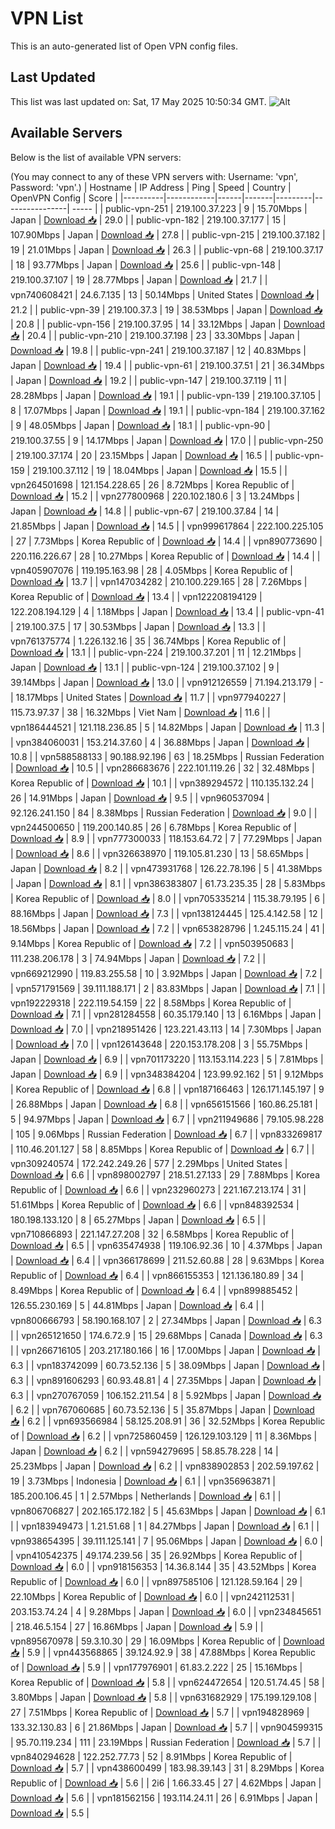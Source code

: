 # VPN List

This is an auto-generated list of Open VPN config files.

## Last Updated

This list was last updated on: Sat, 17 May 2025 10:50:34 GMT.
![Alt](https://repobeats.axiom.co/api/embed/186b98318ef1479477931607c1ad7d823f12451f.svg "Repobeats analytics image")

## Available Servers

Below is the list of available VPN servers:

(You may connect to any of these VPN servers with: Username: 'vpn', Password: 'vpn'.)
| Hostname | IP Address | Ping | Speed | Country | OpenVPN Config | Score |
|----------|------------|------|-------|---------|----------------| ----- |
| public-vpn-251 | 219.100.37.223 | 9 | 15.70Mbps | Japan | [Download 📥](./configs/server_0_JP.ovpn) | 29.0 |
| public-vpn-182 | 219.100.37.177 | 15 | 107.90Mbps | Japan | [Download 📥](./configs/server_1_JP.ovpn) | 27.8 |
| public-vpn-215 | 219.100.37.182 | 19 | 21.01Mbps | Japan | [Download 📥](./configs/server_2_JP.ovpn) | 26.3 |
| public-vpn-68 | 219.100.37.17 | 18 | 93.77Mbps | Japan | [Download 📥](./configs/server_3_JP.ovpn) | 25.6 |
| public-vpn-148 | 219.100.37.107 | 19 | 28.77Mbps | Japan | [Download 📥](./configs/server_4_JP.ovpn) | 21.7 |
| vpn740608421 | 24.6.7.135 | 13 | 50.14Mbps | United States | [Download 📥](./configs/server_5_US.ovpn) | 21.2 |
| public-vpn-39 | 219.100.37.3 | 19 | 38.53Mbps | Japan | [Download 📥](./configs/server_6_JP.ovpn) | 20.8 |
| public-vpn-156 | 219.100.37.95 | 14 | 33.12Mbps | Japan | [Download 📥](./configs/server_7_JP.ovpn) | 20.4 |
| public-vpn-210 | 219.100.37.198 | 23 | 33.30Mbps | Japan | [Download 📥](./configs/server_8_JP.ovpn) | 19.8 |
| public-vpn-241 | 219.100.37.187 | 12 | 40.83Mbps | Japan | [Download 📥](./configs/server_9_JP.ovpn) | 19.4 |
| public-vpn-61 | 219.100.37.51 | 21 | 36.34Mbps | Japan | [Download 📥](./configs/server_10_JP.ovpn) | 19.2 |
| public-vpn-147 | 219.100.37.119 | 11 | 28.28Mbps | Japan | [Download 📥](./configs/server_11_JP.ovpn) | 19.1 |
| public-vpn-139 | 219.100.37.105 | 8 | 17.07Mbps | Japan | [Download 📥](./configs/server_12_JP.ovpn) | 19.1 |
| public-vpn-184 | 219.100.37.162 | 9 | 48.05Mbps | Japan | [Download 📥](./configs/server_13_JP.ovpn) | 18.1 |
| public-vpn-90 | 219.100.37.55 | 9 | 14.17Mbps | Japan | [Download 📥](./configs/server_14_JP.ovpn) | 17.0 |
| public-vpn-250 | 219.100.37.174 | 20 | 23.15Mbps | Japan | [Download 📥](./configs/server_15_JP.ovpn) | 16.5 |
| public-vpn-159 | 219.100.37.112 | 19 | 18.04Mbps | Japan | [Download 📥](./configs/server_16_JP.ovpn) | 15.5 |
| vpn264501698 | 121.154.228.65 | 26 | 8.72Mbps | Korea Republic of | [Download 📥](./configs/server_17_KR.ovpn) | 15.2 |
| vpn277800968 | 220.102.180.6 | 3 | 13.24Mbps | Japan | [Download 📥](./configs/server_18_JP.ovpn) | 14.8 |
| public-vpn-67 | 219.100.37.84 | 14 | 21.85Mbps | Japan | [Download 📥](./configs/server_19_JP.ovpn) | 14.5 |
| vpn999617864 | 222.100.225.105 | 27 | 7.73Mbps | Korea Republic of | [Download 📥](./configs/server_20_KR.ovpn) | 14.4 |
| vpn890773690 | 220.116.226.67 | 28 | 10.27Mbps | Korea Republic of | [Download 📥](./configs/server_21_KR.ovpn) | 14.4 |
| vpn405907076 | 119.195.163.98 | 28 | 4.05Mbps | Korea Republic of | [Download 📥](./configs/server_22_KR.ovpn) | 13.7 |
| vpn147034282 | 210.100.229.165 | 28 | 7.26Mbps | Korea Republic of | [Download 📥](./configs/server_23_KR.ovpn) | 13.4 |
| vpn122208194129 | 122.208.194.129 | 4 | 1.18Mbps | Japan | [Download 📥](./configs/server_24_JP.ovpn) | 13.4 |
| public-vpn-41 | 219.100.37.5 | 17 | 30.53Mbps | Japan | [Download 📥](./configs/server_25_JP.ovpn) | 13.3 |
| vpn761375774 | 1.226.132.16 | 35 | 36.74Mbps | Korea Republic of | [Download 📥](./configs/server_26_KR.ovpn) | 13.1 |
| public-vpn-224 | 219.100.37.201 | 11 | 12.21Mbps | Japan | [Download 📥](./configs/server_27_JP.ovpn) | 13.1 |
| public-vpn-124 | 219.100.37.102 | 9 | 39.14Mbps | Japan | [Download 📥](./configs/server_28_JP.ovpn) | 13.0 |
| vpn912126559 | 71.194.213.179 | - | 18.17Mbps | United States | [Download 📥](./configs/server_29_US.ovpn) | 11.7 |
| vpn977940227 | 115.73.97.37 | 38 | 16.32Mbps | Viet Nam | [Download 📥](./configs/server_30_VN.ovpn) | 11.6 |
| vpn186444521 | 121.118.236.85 | 5 | 14.82Mbps | Japan | [Download 📥](./configs/server_31_JP.ovpn) | 11.3 |
| vpn384060031 | 153.214.37.60 | 4 | 36.88Mbps | Japan | [Download 📥](./configs/server_32_JP.ovpn) | 10.8 |
| vpn588588133 | 90.188.92.196 | 63 | 18.25Mbps | Russian Federation | [Download 📥](./configs/server_33_RU.ovpn) | 10.5 |
| vpn286683676 | 222.101.119.26 | 32 | 32.48Mbps | Korea Republic of | [Download 📥](./configs/server_34_KR.ovpn) | 10.1 |
| vpn389294572 | 110.135.132.24 | 26 | 14.91Mbps | Japan | [Download 📥](./configs/server_35_JP.ovpn) | 9.5 |
| vpn960537094 | 92.126.241.150 | 84 | 8.38Mbps | Russian Federation | [Download 📥](./configs/server_36_RU.ovpn) | 9.0 |
| vpn244500650 | 119.200.140.85 | 26 | 6.78Mbps | Korea Republic of | [Download 📥](./configs/server_37_KR.ovpn) | 8.9 |
| vpn777300033 | 118.153.64.72 | 7 | 77.29Mbps | Japan | [Download 📥](./configs/server_38_JP.ovpn) | 8.6 |
| vpn326638970 | 119.105.81.230 | 13 | 58.65Mbps | Japan | [Download 📥](./configs/server_39_JP.ovpn) | 8.2 |
| vpn473931768 | 126.22.78.196 | 5 | 41.38Mbps | Japan | [Download 📥](./configs/server_40_JP.ovpn) | 8.1 |
| vpn386383807 | 61.73.235.35 | 28 | 5.83Mbps | Korea Republic of | [Download 📥](./configs/server_41_KR.ovpn) | 8.0 |
| vpn705335214 | 115.38.79.195 | 6 | 88.16Mbps | Japan | [Download 📥](./configs/server_42_JP.ovpn) | 7.3 |
| vpn138124445 | 125.4.142.58 | 12 | 18.56Mbps | Japan | [Download 📥](./configs/server_43_JP.ovpn) | 7.2 |
| vpn653828796 | 1.245.115.24 | 41 | 9.14Mbps | Korea Republic of | [Download 📥](./configs/server_44_KR.ovpn) | 7.2 |
| vpn503950683 | 111.238.206.178 | 3 | 74.94Mbps | Japan | [Download 📥](./configs/server_45_JP.ovpn) | 7.2 |
| vpn669212990 | 119.83.255.58 | 10 | 3.92Mbps | Japan | [Download 📥](./configs/server_46_JP.ovpn) | 7.2 |
| vpn571791569 | 39.111.188.171 | 2 | 83.83Mbps | Japan | [Download 📥](./configs/server_47_JP.ovpn) | 7.1 |
| vpn192229318 | 222.119.54.159 | 22 | 8.58Mbps | Korea Republic of | [Download 📥](./configs/server_48_KR.ovpn) | 7.1 |
| vpn281284558 | 60.35.179.140 | 13 | 6.16Mbps | Japan | [Download 📥](./configs/server_49_JP.ovpn) | 7.0 |
| vpn218951426 | 123.221.43.113 | 14 | 7.30Mbps | Japan | [Download 📥](./configs/server_50_JP.ovpn) | 7.0 |
| vpn126143648 | 220.153.178.208 | 3 | 55.75Mbps | Japan | [Download 📥](./configs/server_51_JP.ovpn) | 6.9 |
| vpn701173220 | 113.153.114.223 | 5 | 7.81Mbps | Japan | [Download 📥](./configs/server_52_JP.ovpn) | 6.9 |
| vpn348384204 | 123.99.92.162 | 51 | 9.12Mbps | Korea Republic of | [Download 📥](./configs/server_53_KR.ovpn) | 6.8 |
| vpn187166463 | 126.171.145.197 | 9 | 26.88Mbps | Japan | [Download 📥](./configs/server_54_JP.ovpn) | 6.8 |
| vpn656151566 | 160.86.25.181 | 5 | 94.97Mbps | Japan | [Download 📥](./configs/server_55_JP.ovpn) | 6.7 |
| vpn211949686 | 79.105.98.228 | 105 | 9.06Mbps | Russian Federation | [Download 📥](./configs/server_56_RU.ovpn) | 6.7 |
| vpn833269817 | 110.46.201.127 | 58 | 8.85Mbps | Korea Republic of | [Download 📥](./configs/server_57_KR.ovpn) | 6.7 |
| vpn309240574 | 172.242.249.26 | 577 | 2.29Mbps | United States | [Download 📥](./configs/server_58_US.ovpn) | 6.6 |
| vpn898002797 | 218.51.27.133 | 29 | 7.88Mbps | Korea Republic of | [Download 📥](./configs/server_59_KR.ovpn) | 6.6 |
| vpn232960273 | 221.167.213.174 | 31 | 51.61Mbps | Korea Republic of | [Download 📥](./configs/server_60_KR.ovpn) | 6.6 |
| vpn848392534 | 180.198.133.120 | 8 | 65.27Mbps | Japan | [Download 📥](./configs/server_61_JP.ovpn) | 6.5 |
| vpn710866893 | 221.147.27.208 | 32 | 6.58Mbps | Korea Republic of | [Download 📥](./configs/server_62_KR.ovpn) | 6.5 |
| vpn635474938 | 119.106.92.36 | 10 | 4.37Mbps | Japan | [Download 📥](./configs/server_63_JP.ovpn) | 6.4 |
| vpn366178699 | 211.52.60.88 | 28 | 9.63Mbps | Korea Republic of | [Download 📥](./configs/server_64_KR.ovpn) | 6.4 |
| vpn866155353 | 121.136.180.89 | 34 | 8.49Mbps | Korea Republic of | [Download 📥](./configs/server_65_KR.ovpn) | 6.4 |
| vpn899885452 | 126.55.230.169 | 5 | 44.81Mbps | Japan | [Download 📥](./configs/server_66_JP.ovpn) | 6.4 |
| vpn800666793 | 58.190.168.107 | 2 | 27.34Mbps | Japan | [Download 📥](./configs/server_67_JP.ovpn) | 6.3 |
| vpn265121650 | 174.6.72.9 | 15 | 29.68Mbps | Canada | [Download 📥](./configs/server_68_CA.ovpn) | 6.3 |
| vpn266716105 | 203.217.180.166 | 16 | 17.00Mbps | Japan | [Download 📥](./configs/server_69_JP.ovpn) | 6.3 |
| vpn183742099 | 60.73.52.136 | 5 | 38.09Mbps | Japan | [Download 📥](./configs/server_70_JP.ovpn) | 6.3 |
| vpn891606293 | 60.93.48.81 | 4 | 27.35Mbps | Japan | [Download 📥](./configs/server_71_JP.ovpn) | 6.3 |
| vpn270767059 | 106.152.211.54 | 8 | 5.92Mbps | Japan | [Download 📥](./configs/server_72_JP.ovpn) | 6.2 |
| vpn767060685 | 60.73.52.136 | 5 | 35.87Mbps | Japan | [Download 📥](./configs/server_73_JP.ovpn) | 6.2 |
| vpn693566984 | 58.125.208.91 | 36 | 32.52Mbps | Korea Republic of | [Download 📥](./configs/server_74_KR.ovpn) | 6.2 |
| vpn725860459 | 126.129.103.129 | 11 | 8.36Mbps | Japan | [Download 📥](./configs/server_75_JP.ovpn) | 6.2 |
| vpn594279695 | 58.85.78.228 | 14 | 25.23Mbps | Japan | [Download 📥](./configs/server_76_JP.ovpn) | 6.2 |
| vpn838902853 | 202.59.197.62 | 19 | 3.73Mbps | Indonesia | [Download 📥](./configs/server_77_ID.ovpn) | 6.1 |
| vpn356963871 | 185.200.106.45 | 1 | 2.57Mbps | Netherlands | [Download 📥](./configs/server_78_NL.ovpn) | 6.1 |
| vpn806706827 | 202.165.172.182 | 5 | 45.63Mbps | Japan | [Download 📥](./configs/server_79_JP.ovpn) | 6.1 |
| vpn183949473 | 1.21.51.68 | 1 | 84.27Mbps | Japan | [Download 📥](./configs/server_80_JP.ovpn) | 6.1 |
| vpn938654395 | 39.111.125.141 | 7 | 95.06Mbps | Japan | [Download 📥](./configs/server_81_JP.ovpn) | 6.0 |
| vpn410542375 | 49.174.239.56 | 35 | 26.92Mbps | Korea Republic of | [Download 📥](./configs/server_82_KR.ovpn) | 6.0 |
| vpn918156353 | 14.36.8.144 | 35 | 43.52Mbps | Korea Republic of | [Download 📥](./configs/server_83_KR.ovpn) | 6.0 |
| vpn897585106 | 121.128.59.164 | 29 | 22.10Mbps | Korea Republic of | [Download 📥](./configs/server_84_KR.ovpn) | 6.0 |
| vpn242112531 | 203.153.74.24 | 4 | 9.28Mbps | Japan | [Download 📥](./configs/server_85_JP.ovpn) | 6.0 |
| vpn234845651 | 218.46.5.154 | 27 | 16.86Mbps | Japan | [Download 📥](./configs/server_86_JP.ovpn) | 5.9 |
| vpn895670978 | 59.3.10.30 | 29 | 16.09Mbps | Korea Republic of | [Download 📥](./configs/server_87_KR.ovpn) | 5.9 |
| vpn443568865 | 39.124.92.9 | 38 | 47.88Mbps | Korea Republic of | [Download 📥](./configs/server_88_KR.ovpn) | 5.9 |
| vpn177976901 | 61.83.2.222 | 25 | 15.16Mbps | Korea Republic of | [Download 📥](./configs/server_89_KR.ovpn) | 5.8 |
| vpn624472654 | 120.51.74.45 | 58 | 3.80Mbps | Japan | [Download 📥](./configs/server_90_JP.ovpn) | 5.8 |
| vpn631682929 | 175.199.129.108 | 27 | 7.51Mbps | Korea Republic of | [Download 📥](./configs/server_91_KR.ovpn) | 5.7 |
| vpn194828969 | 133.32.130.83 | 6 | 21.86Mbps | Japan | [Download 📥](./configs/server_92_JP.ovpn) | 5.7 |
| vpn904599315 | 95.70.119.234 | 111 | 23.19Mbps | Russian Federation | [Download 📥](./configs/server_93_RU.ovpn) | 5.7 |
| vpn840294628 | 122.252.77.73 | 52 | 8.91Mbps | Korea Republic of | [Download 📥](./configs/server_94_KR.ovpn) | 5.7 |
| vpn438600499 | 183.98.39.143 | 31 | 8.29Mbps | Korea Republic of | [Download 📥](./configs/server_95_KR.ovpn) | 5.6 |
| 2i6 | 1.66.33.45 | 27 | 4.62Mbps | Japan | [Download 📥](./configs/server_96_JP.ovpn) | 5.6 |
| vpn181562156 | 193.114.24.11 | 26 | 6.91Mbps | Japan | [Download 📥](./configs/server_97_JP.ovpn) | 5.5 |
